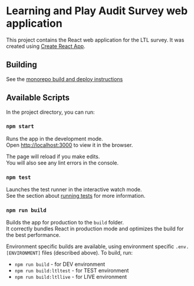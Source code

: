 # Learning and Play Audit Survey web application

This project contains the React web application for the LTL survey.
It was created using [Create React App](https://facebook.github.io/create-react-app/docs/getting-started).

## Building

See the [monorepo build and deploy instructions](../README.md)


## Available Scripts

In the project directory, you can run:

### `npm start`

Runs the app in the development mode.<br />
Open [http://localhost:3000](http://localhost:3000) to view it in the browser.

The page will reload if you make edits.<br />
You will also see any lint errors in the console.

### `npm test`

Launches the test runner in the interactive watch mode.<br />
See the section about [running tests](https://facebook.github.io/create-react-app/docs/running-tests) for more information.

### `npm run build`

Builds the app for production to the `build` folder.<br />
It correctly bundles React in production mode and optimizes the build for the best performance.

Environment specific builds are available, using environment specific `.env.[ENVIRONMENT]` files (described above). To build, run:
- `npm run build` - for DEV environment
- `npm run build:ltltest` - for TEST environment
- `npm run build:ltllive` - for LIVE environment
